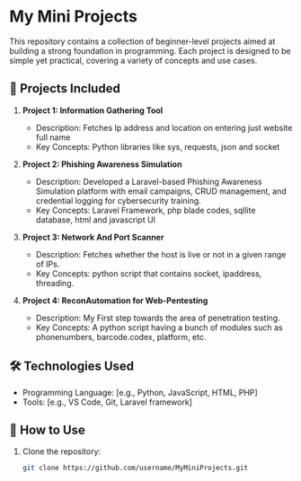 # My Mini Projects

This repository contains a collection of beginner-level projects aimed at building a strong foundation in programming. Each project is designed to be simple yet practical, covering a variety of concepts and use cases.

## 📂 Projects Included
1. **Project 1: Information Gathering Tool**
   - Description: Fetches Ip address and location on entering just website full name
   - Key Concepts: Python libraries like sys, requests, json and socket

2. **Project 2: Phishing Awareness Simulation**
   - Description: Developed a Laravel-based Phishing Awareness Simulation platform with email campaigns, CRUD management, and credential logging for cybersecurity training.
   - Key Concepts: Laravel Framework, php blade codes, sqllite database, html and javascript UI

3. **Project 3: Network And Port Scanner**
   - Description: Fetches whether the host is live or not in a given range of IPs.
   - Key Concepts: python script that contains socket, ipaddress, threading.

4. **Project 4: ReconAutomation for Web-Pentesting**
   - Description: My First step towards the area of penetration testing.
   - Key Concepts: A python script having a bunch of modules such as phonenumbers, barcode.codex, platform, etc. 

## 🛠️ Technologies Used
- Programming Language: [e.g., Python, JavaScript, HTML, PHP]
- Tools: [e.g., VS Code, Git, Laravel framework]

## 🚀 How to Use
1. Clone the repository:
   ```bash
   git clone https://github.com/username/MyMiniProjects.git

